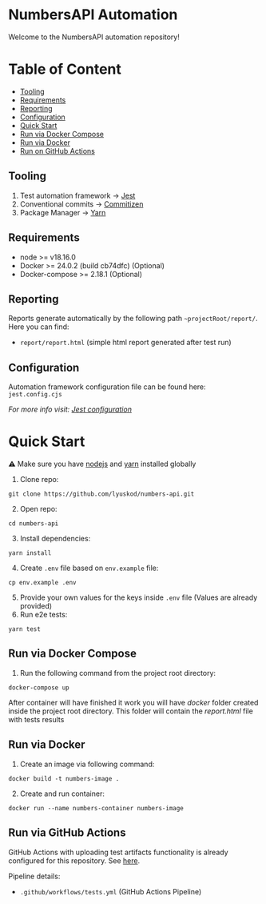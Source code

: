 # NumbersAPI Automation
Welcome to the NumbersAPI automation repository!

# Table of Content
- [Tooling](#tooling)
- [Requirements](#requirements)
- [Reporting](#reporting)
- [Configuration](#configuration)
- [Quick Start](#quick-start)
- [Run via Docker Compose](#run-via-docker-compose)
- [Run via Docker](#run-via-docker)
- [Run on GitHub Actions](#run-via-github-actions)

## Tooling
1. Test automation framework -> [Jest](https://jestjs.io/docs/getting-started)
2. Conventional commits -> [Commitizen](https://www.npmjs.com/package/commitizen)
3. Package Manager -> [Yarn](https://yarnpkg.com/)

## Requirements
- node >= v18.16.0
- Docker >= 24.0.2 (build cb74dfc) (Optional)
- Docker-compose >= 2.18.1 (Optional)

## Reporting
Reports generate automatically by the following path `~projectRoot/report/`.
Here you can find:
- `report/report.html` (simple html report generated after test run)

## Configuration
Automation framework configuration file can be found here:
`jest.config.cjs`

_For more info visit: [Jest configuration](https://jestjs.io/docs/configuration)_

# Quick Start
:warning: Make sure you have [nodejs](https://nodejs.org/en/download) and [yarn](https://classic.yarnpkg.com/lang/en/docs/install/#mac-stable) installed globally

1. Clone repo:
```
git clone https://github.com/lyuskod/numbers-api.git
```
2. Open repo:
```
cd numbers-api
```
3. Install dependencies:
```
yarn install
```
4. Create `.env` file based on `env.example` file:
```
cp env.example .env
```
5. Provide your own values for the keys inside `.env` file
(Values are already provided)
6. Run e2e tests:
```
yarn test
```

## Run via Docker Compose
1. Run the following command from the project root directory:
```
docker-compose up
```
After container will have finished it work you will have _docker_ folder created inside the project root directory.
This folder will contain the _report.html_ file with tests results

## Run via Docker
1. Create an image via following command:
```
docker build -t numbers-image .
```
2. Create and run container:
```
docker run --name numbers-container numbers-image
```

## Run via GitHub Actions
GitHub Actions with uploading test artifacts functionality is already configured for this repository. See [here](https://github.com/lyuskod/numbers-api/actions).

Pipeline details: 
- `.github/workflows/tests.yml` (GitHub Actions Pipeline)